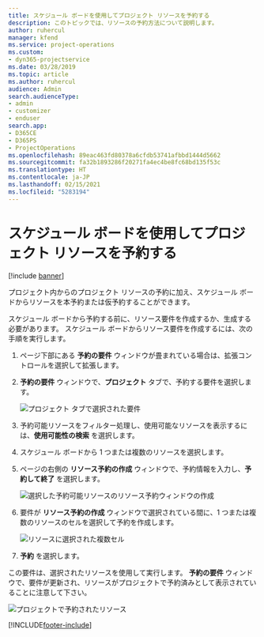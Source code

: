 ```yaml
---
title: スケジュール ボードを使用してプロジェクト リソースを予約する
description: このトピックでは、リソースの予約方法について説明します。
author: ruhercul
manager: kfend
ms.service: project-operations
ms.custom:
- dyn365-projectservice
ms.date: 03/28/2019
ms.topic: article
ms.author: ruhercul
audience: Admin
search.audienceType:
- admin
- customizer
- enduser
search.app:
- D365CE
- D365PS
- ProjectOperations
ms.openlocfilehash: 89eac463fd80378a6cfdb53741afbbd1444d5662
ms.sourcegitcommit: fa32b1893286f20271fa4ec4be8fc68bd135f53c
ms.translationtype: HT
ms.contentlocale: ja-JP
ms.lasthandoff: 02/15/2021
ms.locfileid: "5283194"
---
```

# <a name="use-the-schedule-board-to-book-project-resources"></a>スケジュール ボードを使用してプロジェクト リソースを予約する

[!include [banner](../includes/psa-now-project-operations.md)]

プロジェクト内からのプロジェクト リソースの予約に加え、スケジュール ボードからリソースを本予約または仮予約することができます。

スケジュール ボードから予約する前に、リソース要件を作成するか、生成する必要があります。 スケジュール ボードからリソース要件を作成するには、次の手順を実行します。

1. ページ下部にある **予約の要件** ウィンドウが畳まれている場合は、拡張コントロールを選択して拡張します。
2. **予約の要件** ウィンドウで、**プロジェクト** タブで、予約する要件を選択します。

    ![プロジェクト タブで選択された要件](media/Resource-Management-image73.png)

3. 予約可能リソースをフィルター処理し、使用可能なリソースを表示するには、**使用可能性の検索** を選択します。 
4. スケジュール ボードから 1 つまたは複数のリソースを選択します。 
5. ページの右側の **リソース予約の作成** ウィンドウで、予約情報を入力し、**予約して終了** を選択します。

    ![選択した予約可能リソースのリソース予約ウィンドウの作成](media/Resource-Management-image74.png)

6. 要件が **リソース予約の作成** ウィンドウで選択されている間に、1 つまたは複数のリソースのセルを選択して予約を作成します。

    ![リソースに選択された複数セル](media/Resource-Management-image75.png)

7. **予約** を選択します。

この要件は、選択されたリソースを使用して実行します。 **予約の要件** ウィンドウで、要件が更新され、リソースがプロジェクトで予約済みとして表示されていることに注意して下さい。

![プロジェクトで予約されたリソース](media/Resource-Management-image76.png)


[!INCLUDE[footer-include](../includes/footer-banner.md)]